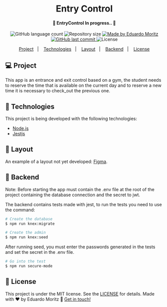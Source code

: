 <h1 align="center"> Entry Control </h1>
<h4 align="center"> 
	🚧 EntryControl In progress.. 🚧
</h4>
<p align="center">
  <img alt="GitHub language count" src="https://img.shields.io/github/languages/count/edumoritz/entry-control?color=orange">

  <img alt="Repository size" src="https://img.shields.io/github/repo-size/edumoritz/entry-control">
	
  <a href="https://www.linkedin.com/in/eduardo-moritz-5298a0118/">
    <img alt="Made by Eduardo Moritz" src="https://img.shields.io/badge/made%20by-edumoritz-orange">
  </a>

  <a href="https://github.com/edumoritz/entry-control/commits/master">
    <img alt="GitHub last commit" src="https://img.shields.io/github/last-commit/edumoritz/entry-control">
  </a>

  <img alt="License" src="https://img.shields.io/badge/license-MIT-brightgreen">
</p>

<p align="center">
  <a href="#-project">Project</a>&nbsp;&nbsp;&nbsp;|&nbsp;&nbsp;&nbsp;
  <a href="#-technologies">Technologies</a>&nbsp;&nbsp;&nbsp;|&nbsp;&nbsp;&nbsp;
  <a href="#-layout">Layout</a>&nbsp;&nbsp;&nbsp;|&nbsp;&nbsp;&nbsp;
  <a href="#-backend">Backend</a>&nbsp;&nbsp;&nbsp;|&nbsp;&nbsp;&nbsp;
  <a href="#-license">License</a>
</p>

## 💻 Project

This app is an entrance and exit control based on a gym, the student needs to reserve the time that is available on the current day and to reserve a new time it is necessary to check_out the previous one.

## 👾 Technologies

This project is being developed with the following technologies:

- [Node.js][nodejs]
- [Jestjs][Jestjs]

## 🔖 Layout

An example of a layout not yet developed: [Figma](https://www.figma.com/file/N8uaLACYhQMEqlHVYGg6Eq/EntryControl?node-id=0%3A1).

## 🌚 Backend

Note: Before starting the app must contain the .env file at the root of the project containing the database connection and the secret to jwt.

The backend contains tests made with jest, to run the tests you need to use the command:
```bash
# Create the database
$ npm run knex:migrate

# Create the admin
$ npm run knex:seed
```

After running seed, you must enter the passwords generated in the tests and set the secret in the .env file.

```bash
# Go into the test 
$ npm run secure-mode
```

## 📝 License

This project is under the MIT license. See the [LICENSE](LICENSE.md) for details.
Made with ♥ by Eduardo Moritz :wave: [Get in touch!](https://www.linkedin.com/in/eduardo-moritz-5298a0118/)

[nodejs]: https://nodejs.org/
[jestjs]: https://jestjs.io/